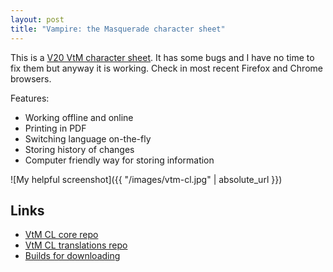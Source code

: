 ```yaml
---
layout: post
title: "Vampire: the Masquerade character sheet"
---
```


This is a [V20 VtM character sheet][vtm-cl]. It has some bugs and I have no time to fix them but anyway it is working. Check in most recent Firefox and Chrome browsers.

Features:

* Working offline and online
* Printing in PDF
* Switching language on-the-fly
* Storing history of changes
* Computer friendly way for storing information

![My helpful screenshot]({{ "/images/vtm-cl.jpg" | absolute_url }})

## Links

* [VtM CL core repo][vtm-core-repo]
* [VtM CL translations repo][vtm-l18n-repo]
* [Builds for downloading][vtm-builds]

[vtm-core-repo]: https://github.com/NtsDK/larpwriter-toolkit-nims
[vtm-l18n-repo]: https://github.com/NtsDK/larpwriter-toolkit-nims-translations
[vtm-cl]: /vtm/index-en.html
[vtm-builds]: https://bitbucket.org/NtsDK/larpwriter-toolkit-nims/downloads/